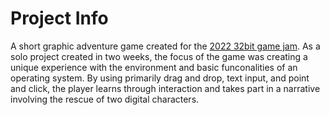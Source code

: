 # Project Info

A short graphic adventure game created for the [2022 32bit game jam](https://itch.io/jam/32bit-jam-2022). 
As a solo project created in two weeks, the focus of the game was creating a unique experience with the environment and basic funconalities of an operating system. By using primarily drag and drop, text input, and point and click, the player learns through interaction and takes part in a narrative involving the rescue of two digital characters.
